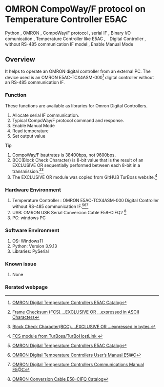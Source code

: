 # OMRON CompoWay/F protocol on Temperature Controller E5AC
Python , OMRON , CompoWay/F protocol , serial IF , Binary I/O comunication , Temperature Controller like E5AC ,　Digital Controller , without RS-485 communication IF model , Enable Manual Mode

## Overview
It helps to operate an OMRON digital controller from an external PC. The device used is an OMRON E5AC-TCX4ASM-000[^1] digital controller without an RS-485 communication IF.

### Function
These functions are available as libraries for Omron Digital Controllers.
1. Allocate serial IF communication.
2. Typical CompoWay/F protocol command and response.
3. Enable Manual Mode
4. Read temperature 
5. Set output value

> [!TIP]
> 1. CompoWay/F bautrates is 38400bps, not 9600bps.
> 2. BCC(Block Check Character) is 8-bit value that is the result of an EXCLUSIVE OR sequentially performed between each 8-bit in a transmission.[^2][^3]
> 3. The EXCLUSIVE OR module was copied from GitHUB TurBoss website.[^4]

### Hardware Environment
  1. Temperature Controller : OMRON E5AC-TCX4ASM-000 Digital Controller without RS-485 communication IF.[^1][^5][^6]
  2. USB: OMRON USB Serial Conversion Cable E58-CIFQ2 [^7]
  3. PC: windows PC
### Software Environment
  1. OS: Windows11
  2. Python: Version 3.9.13
  3. Libraries: PySerial
### Known issue
  1. None
### Rerated webpage
[^4]: [FCS module from TurBoss/TurBoHostLink ](https://github.com/TurBoss/TurBoHostLink)
[^2]: [Frame Checksum (FCS)....EXCLUSIVE OR ...expressed in ASCII Characters](https://www.manualslib.com/manual/1538556/Omron-Sysmac-Cv-Series.html?page=60)
[^3]: [Block Check Character(BCC)....EXCLUSIVE OR ...expressed in bytes.](https://www.manualslib.com/manual/1901904/Omron-E5c-T-Series.html?page=27)
[^1]: [OMRON Digital Temperature Controllers E5AC Catalog](https://www.fa.omron.co.jp/products/family/3157/download/catalog.html)
[^5]: [OMRON Digital Temperature Controllers User’s Manual E5@C](https://www.fa.omron.co.jp/data_pdf/mnu/h174-e1-18_e5_c.pdf?id=3157)
[^6]: [OMRON Digital Temperature Controllers Communications Manual E5@C](https://www.fa.omron.co.jp/data_pdf/mnu/h175-e1-17_e5_c.pdf?id=3157)
[^7]: [OMRON Conversion Cable E58-CIFQ Catalog](https://www.fa.omron.co.jp/data_pdf/cat/e58-cifq2_ds_e_1_6_csm1011536.pdf?id=3166)
